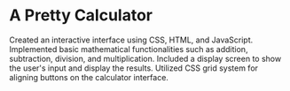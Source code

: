 # A Pretty Calculator 

Created an interactive interface using CSS, HTML, and JavaScript.
Implemented basic mathematical functionalities such as addition, subtraction, division, and multiplication.
Included a display screen to show the user's input and display the results.
Utilized CSS grid system for aligning buttons on the calculator interface.

